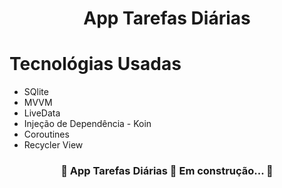 <h1 align="center">App Tarefas Diárias</h1>

Tecnológias Usadas
=================
   * SQlite
   * MVVM
   * LiveData
   * Injeção de Dependência - Koin
   * Coroutines
   * Recycler View

<h3 align="center"> 
	🚧  App Tarefas Diárias 🚀 Em construção...  🚧
</h3>
